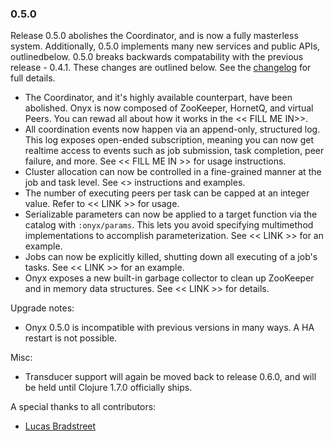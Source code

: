 ### 0.5.0

Release 0.5.0 abolishes the Coordinator, and is now a fully masterless system. Additionally, 0.5.0 implements many new services and public APIs, outlinedbelow. 0.5.0 breaks backwards compatability with the previous release - 0.4.1. These changes are outlined below. See the [changelog](https://github.com/MichaelDrogalis/onyx/blob/0d0274444ada010ff218d04e294059c7878d87de/changes.md#050) for full details.

- The Coordinator, and it's highly available counterpart, have been abolished. Onyx is now composed of ZooKeeper, HornetQ, and virtual Peers. You can rewad all about how it works in the << FILL ME IN>>.
- All coordination events now happen via an append-only, structured log. This log exposes open-ended subscription, meaning you can now get realtime access to events such as job submission, task completion, peer failure, and more. See << FILL ME IN >> for usage instructions.
- Cluster allocation can now be controlled in a fine-grained manner at the job and task level. See <<FILL ME IN >> instructions and examples.
- The number of executing peers per task can be capped at an integer value. Refer to << LINK >> for usage.
- Serializable parameters can now be applied to a target function via the catalog with `:onyx/params`. This lets you avoid specifying multimethod implementations to accomplish parameterization. See << LINK >> for an example.
- Jobs can now be explicitly killed, shutting down all executing of a job's tasks. See << LINK >> for an example.
- Onyx exposes a new built-in garbage collector to clean up ZooKeeper and in memory data structures. See << LINK >> for details.

Upgrade notes:

- Onyx 0.5.0 is incompatible with previous versions in many ways. A HA restart is not possible.

Misc:

- Transducer support will again be moved back to release 0.6.0, and will be held until Clojure 1.7.0 officially ships.

A special thanks to all contributors:

- [Lucas Bradstreet](https://github.com/lbradstreet)

